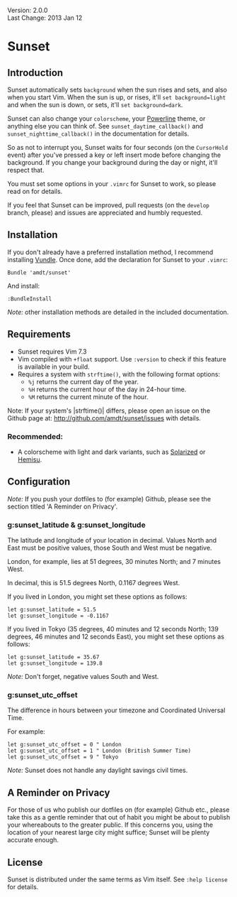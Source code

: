Version: 2.0.0  
Last Change: 2013 Jan 12

# Sunset

## Introduction

Sunset automatically sets `background` when the sun rises and sets, and also
when you start Vim. When the sun is up, or rises, it'll `set background=light`
and when the sun is down, or sets, it'll `set background=dark`.

Sunset can also change your `colorscheme`, your
[Powerline](https://github.com/Lokaltog/vim-powerline) theme, or anything else
you can think of. See `sunset_daytime_callback()` and
`sunset_nighttime_callback()` in the documentation for details.

So as not to interrupt you, Sunset waits for four seconds (on the `CursorHold`
event) after you've pressed a key or left insert mode before changing the
background. If you change your background during the day or night, it'll
respect that.

You must set some options in your `.vimrc` for Sunset to work, so please read
on for details.

If you feel that Sunset can be improved, pull requests (on the `develop`
branch, please) and issues are appreciated and humbly requested.

## Installation

If you don't already have a preferred installation method, I recommend
installing [Vundle](http://github.com/gmarik/vundle). Once done, add the
declaration for Sunset to your `.vimrc`:

```vim
Bundle 'amdt/sunset'
```

And install:

```vim
:BundleInstall
```

*Note:* other installation methods are detailed in the included documentation.

## Requirements

* Sunset requires Vim 7.3
* Vim compiled with `+float` support. Use `:version` to check if this feature
  is available in your build.
* Requires a system with `strftime()`, with the following format options:
    - `%j` returns the current day of the year.
    - `%H` returns the current hour of the day in 24-hour time.
    - `%M` returns the current minute of the hour.

Note: If your system's |strftime()| differs, please open an issue on the
Github page at: http://github.com/amdt/sunset/issues with details.

### Recommended:

* A colorscheme with light and dark variants, such as
  [Solarized](http://github.com/altercation/vim-colors-solarized) or
  [Hemisu](http://github.com/noahfrederick/Hemisu).

## Configuration

*Note:* If you push your dotfiles to (for example) Github, please see the
section titled 'A Reminder on Privacy'.

### g:sunset\_latitude & g:sunset\_longitude

The latitude and longitude of your location in decimal. Values North and East
must be positive values, those South and West must be negative.

London, for example, lies at 51 degrees, 30 minutes North; and 7 minutes West.

In decimal, this is 51.5 degrees North, 0.1167 degrees West.

If you lived in London, you might set these options as follows:

```vim
let g:sunset_latitude = 51.5
let g:sunset_longitude = -0.1167
```

If you lived in Tokyo (35 degrees, 40 minutes and 12 seconds North; 139
degrees, 46 minutes and 12 seconds East), you might set these options
as follows:

```vim
let g:sunset_latitude = 35.67
let g:sunset_longitude = 139.8
```

*Note:* Don't forget, negative values South and West.

### g:sunset\_utc\_offset

The difference in hours between your timezone and Coordinated Universal Time.

For example:

```vim
let g:sunset_utc_offset = 0 " London
let g:sunset_utc_offset = 1 " London (British Summer Time)
let g:sunset_utc_offset = 9 " Tokyo
```

*Note:* Sunset does not handle any daylight savings civil times.

## A Reminder on Privacy

For those of us who publish our dotfiles on (for example) Github etc., please
take this as a gentle reminder that out of habit you might be about to publish
your whereabouts to the greater public. If this concerns you, using the
location of your nearest large city might suffice; Sunset will be plenty
accurate enough.

## License

Sunset is distributed under the same terms as Vim itself. See `:help license`
for details.
